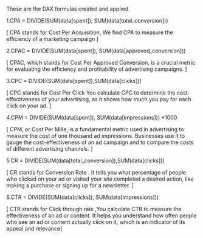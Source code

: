 These are the DAX formulas created and applied.

1.CPA = DIVIDE(SUM(data[spent]), SUM(data[total_conversion]))

 [ CPA stands for Cost Per Acquisition, We find CPA to measure the efficiency of a marketing campaign ]

2.CPAC = DIVIDE(SUM(data[spent]), SUM(data[approved_conversion]))

[ CPAC, which stands for Cost Per Approved Conversion, is a crucial metric for evaluating the efficiency and profitability of advertising campaigns. ]

3.CPC = DIVIDE(SUM(data[spent]),SUM(data[clicks]))

[ CPC stands for Cost Per Click You calculate CPC to determine the cost-effectiveness of your advertising, as it shows how much you pay for each click on your ad. ]

4.CPM = DIVIDE(SUM(data[spent]), SUM(data[impressions])) *1000

[ CPM, or Cost Per Mille, is a fundamental metric used in advertising to measure the cost of one thousand ad impressions. 
Businesses use it to gauge the cost-effectiveness of an ad campaign and to compare the costs of different advertising channels. ]

5.CR = DIVIDE(SUM(data[total_conversion]),SUM(data[clicks]))

[ CR stands for Conversion Rate .
It tells you what percentage of people who clicked on your ad or visited your site completed a desired action, like making a purchase or signing up for a newsletter. ]

6.CTR = DIVIDE(SUM(data[clicks]), SUM(data[impressions]))

[ CTR stands for Click through rate ,You calculate CTR to measure the effectiveness of an ad or content. 
It helps you understand how often people who see an ad or content actually click on it, which is an indicator of its appeal and relevance]
